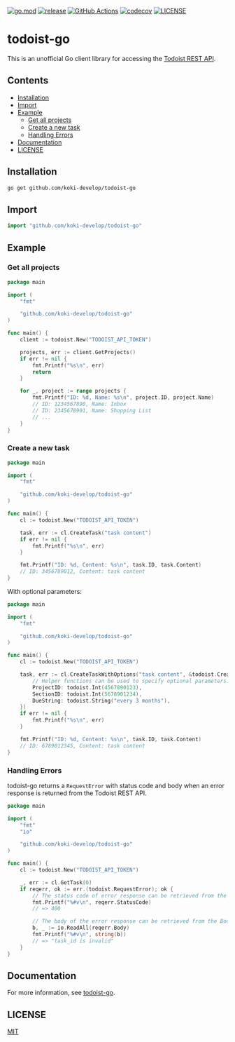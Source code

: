 [![go.mod](https://img.shields.io/github/go-mod/go-version/koki-develop/todoist-go)](https://github.com/koki-develop/todoist-go/blob/main/go.mod)
[![release](https://img.shields.io/github/v/release/koki-develop/todoist-go)](https://github.com/koki-develop/todoist-go/releases/latest)
[![GitHub Actions](https://github.com/koki-develop/todoist-go/actions/workflows/main.yml/badge.svg)](https://github.com/koki-develop/todoist-go/actions/workflows/main.yml)
[![codecov](https://codecov.io/gh/koki-develop/todoist-go/branch/main/graph/badge.svg)](https://codecov.io/gh/koki-develop/todoist-go)
[![LICENSE](https://img.shields.io/github/license/koki-develop/todoist-go)](./LICENSE)

# todoist-go

This is an unofficial Go client library for accessing the [Todoist REST API](https://developer.todoist.com/rest/v1).

## Contents

- [Installation](#installation)
- [Import](#import)
- [Example](#example)
  - [Get all projects](#get-all-projects)
  - [Create a new task](#create-a-new-task)
  - [Handling Errors](#handling-errors)
- [Documentation](#documentation)
- [LICENSE](#license)

## Installation

```sh
go get github.com/koki-develop/todoist-go
```

## Import

```go
import "github.com/koki-develop/todoist-go"
```

## Example

### Get all projects

```go
package main

import (
	"fmt"

	"github.com/koki-develop/todoist-go"
)

func main() {
	client := todoist.New("TODOIST_API_TOKEN")

	projects, err := client.GetProjects()
	if err != nil {
		fmt.Printf("%s\n", err)
		return
	}

	for _, project := range projects {
		fmt.Printf("ID: %d, Name: %s\n", project.ID, project.Name)
		// ID: 1234567890, Name: Inbox
		// ID: 2345678901, Name: Shopping List
		// ...
	}
}
```

### Create a new task

```go
package main

import (
	"fmt"

	"github.com/koki-develop/todoist-go"
)

func main() {
	cl := todoist.New("TODOIST_API_TOKEN")

	task, err := cl.CreateTask("task content")
	if err != nil {
		fmt.Printf("%s\n", err)
	}

	fmt.Printf("ID: %d, Content: %s\n", task.ID, task.Content)
	// ID: 3456789012, Content: task content
}
```

With optional parameters:

```go
package main

import (
	"fmt"

	"github.com/koki-develop/todoist-go"
)

func main() {
	cl := todoist.New("TODOIST_API_TOKEN")

	task, err := cl.CreateTaskWithOptions("task content", &todoist.CreateTaskOptions{
		// Helper functions can be used to specify optional parameters.
		ProjectID: todoist.Int(4567890123),
		SectionID: todoist.Int(5678901234),
		DueString: todoist.String("every 3 months"),
	})
	if err != nil {
		fmt.Printf("%s\n", err)
	}

	fmt.Printf("ID: %d, Content: %s\n", task.ID, task.Content)
	// ID: 6789012345, Content: task content
}
```

### Handling Errors

todoist-go returns a `RequestError` with status code and body when an error response is returned from the Todoist REST API.

```go
package main

import (
	"fmt"
	"io"

	"github.com/koki-develop/todoist-go"
)

func main() {
	cl := todoist.New("TODOIST_API_TOKEN")

	_, err := cl.GetTask(0)
	if reqerr, ok := err.(todoist.RequestError); ok {
		// The status code of error response can be retrieved from the StatusCode property.
		fmt.Printf("%#v\n", reqerr.StatusCode)
		// => 400

		// The body of the error response can be retrieved from the Body property as io.Reader.
		b, _ := io.ReadAll(reqerr.Body)
		fmt.Printf("%#v\n", string(b))
		// => "task_id is invalid"
	}
}
```

## Documentation

For more information, see [todoist-go](https://pkg.go.dev/github.com/koki-develop/todoist-go).

## LICENSE

[MIT](./LICENSE)
